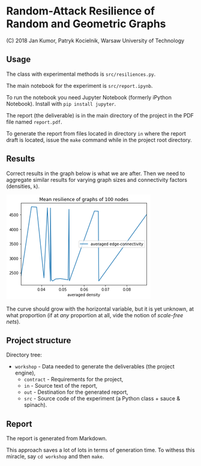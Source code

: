 Random-Attack Resilience of Random and Geometric Graphs
=======================================================

(C) 2018 Jan Kumor, Patryk Kocielnik, Warsaw University of Technology

## Usage

The class with experimental methods is `src/resiliences.py`.

The main notebook for the experiment is `src/report.ipynb`.

To run the notebook you need Jupyter Notebook (formerly iPython Notebook). Install with `pip install jupyter`.

The report (the deliverable) is in the main directory of the project in the PDF file named `report.pdf`.

To generate the report from files located in directory `in` where the report draft is located, issue the `make` command while in the project root directory.

## Results

Correct results in the graph below is what we are after. Then we need to aggregate similar results for varying graph sizes and connectivity factors (densities, `k`).

![Sample results](workshop/src/graphs/erdos_100.png)

The curve should grow with the horizontal variable, but it is yet unknown, at what proportion (if at *any* proportion at all, vide the notion of *scale-free nets*).

## Project structure

Directory tree:

- `workshop` - Data needed to generate the deliverables (the project engine),
  - `contract` - Requirements for the project,
  - `in` - Source text of the report,
  - `out` - Destination for the generated report,
  - `src` - Source code of the experiment (a Python class + sauce & spinach).

## Report

The report is generated from Markdown.

This approach saves a lot of lots in terms of generation time. To withess this miracle, say `cd workshop` and then `make`.
